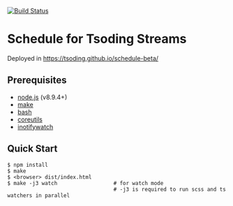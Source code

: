 [![Build Status](https://travis-ci.org/tsoding/schedule-beta.svg?branch=master)](https://travis-ci.org/tsoding/schedule-beta)

# Schedule for Tsoding Streams

Deployed in https://tsoding.github.io/schedule-beta/

## Prerequisites

- [node.js] (v8.9.4+)
- [make]
- [bash]
- [coreutils]
- [inotifywatch]

## Quick Start

```console
$ npm install
$ make
$ <browser> dist/index.html
$ make -j3 watch                  # for watch mode
                                  # -j3 is required to run scss and ts watchers in parallel
```

[inotifywait]: https://github.com/rvoicilas/inotify-tools
[node.js]: https://nodejs.org/en/
[make]: https://www.gnu.org/software/make/
[bash]: https://www.gnu.org/software/bash/
[coreutils]: https://www.gnu.org/software/coreutils/coreutils.html
[inotifywatch]: https://github.com/rvoicilas/inotify-tools
